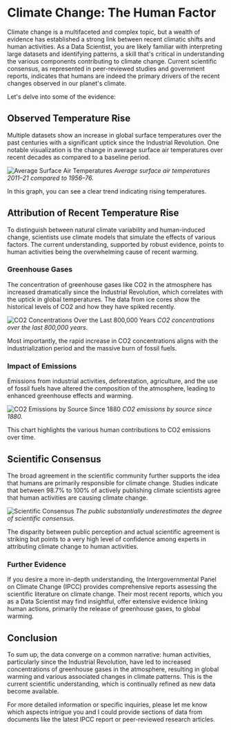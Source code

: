 # Climate Change: The Human Factor

Climate change is a multifaceted and complex topic, but a wealth of evidence has established a strong link between recent climatic shifts and human activities. As a Data Scientist, you are likely familiar with interpreting large datasets and identifying patterns, a skill that's critical in understanding the various components contributing to climate change. Current scientific consensus, as represented in peer-reviewed studies and government reports, indicates that humans are indeed the primary drivers of the recent changes observed in our planet's climate.

Let's delve into some of the evidence:

## Observed Temperature Rise

Multiple datasets show an increase in global surface temperatures over the past centuries with a significant uptick since the Industrial Revolution. One notable visualization is the change in average surface air temperatures over recent decades as compared to a baseline period.

![Average Surface Air Temperatures](//upload.wikimedia.org/wikipedia/commons/thumb/e/e0/Change_in_Average_Temperature_With_Fahrenheit.svg/300px-Change_in_Average_Temperature_With_Fahrenheit.svg.png)
*Average surface air temperatures 2011–21 compared to 1956–76.*

In this graph, you can see a clear trend indicating rising temperatures.

## Attribution of Recent Temperature Rise

To distinguish between natural climate variability and human-induced change, scientists use climate models that simulate the effects of various factors. The current understanding, supported by robust evidence, points to human activities being the overwhelming cause of recent warming.

### Greenhouse Gases

The concentration of greenhouse gases like CO2 in the atmosphere has increased dramatically since the Industrial Revolution, which correlates with the uptick in global temperatures. The data from ice cores show the historical levels of CO2 and how they have spiked recently.

![CO2 Concentrations Over the Last 800,000 Years](//upload.wikimedia.org/wikipedia/commons/thumb/1/11/Carbon_Dioxide_800kyr.svg/300px-Carbon_Dioxide_800kyr.svg.png)
*CO2 concentrations over the last 800,000 years.*

Most importantly, the rapid increase in CO2 concentrations aligns with the industrialization period and the massive burn of fossil fuels.

### Impact of Emissions

Emissions from industrial activities, deforestation, agriculture, and the use of fossil fuels have altered the composition of the atmosphere, leading to enhanced greenhouse effects and warming.

![CO2 Emissions by Source Since 1880](//upload.wikimedia.org/wikipedia/commons/thumb/4/46/CO2_Emissions_by_Source_Since_1880.svg/300px-CO2_Emissions_by_Source_Since_1880.svg.png)
*CO2 emissions by source since 1880.*

This chart highlights the various human contributions to CO2 emissions over time.

## Scientific Consensus

The broad agreement in the scientific community further supports the idea that humans are primarily responsible for climate change. Studies indicate that between 98.7% to 100% of actively publishing climate scientists agree that human activities are causing climate change.

![Scientific Consensus](//upload.wikimedia.org/wikipedia/commons/thumb/b/ba/20220629_Public_estimates_of_scientific_consensus_on_climate_change_-_horizontal_bar_chart.svg/300px-20220629_Public_estimates_of_scientific_consensus_on_climate_change_-_horizontal_bar_chart.svg.png)
*The public substantially underestimates the degree of scientific consensus.*

The disparity between public perception and actual scientific agreement is striking but points to a very high level of confidence among experts in attributing climate change to human activities.

### Further Evidence

If you desire a more in-depth understanding, the Intergovernmental Panel on Climate Change (IPCC) provides comprehensive reports assessing the scientific literature on climate change. Their most recent reports, which you as a Data Scientist may find insightful, offer extensive evidence linking human actions, primarily the release of greenhouse gases, to global warming.

## Conclusion

To sum up, the data converge on a common narrative: human activities, particularly since the Industrial Revolution, have led to increased concentrations of greenhouse gases in the atmosphere, resulting in global warming and various associated changes in climate patterns. This is the current scientific understanding, which is continually refined as new data become available.

For more detailed information or specific inquiries, please let me know which aspects intrigue you and I could provide sections of data from documents like the latest IPCC report or peer-reviewed research articles.